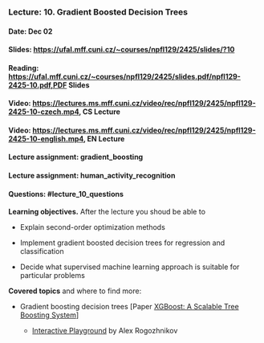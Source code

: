 ### Lecture: 10. Gradient Boosted Decision Trees
#### Date: Dec 02
#### Slides: https://ufal.mff.cuni.cz/~courses/npfl129/2425/slides/?10
#### Reading: https://ufal.mff.cuni.cz/~courses/npfl129/2425/slides.pdf/npfl129-2425-10.pdf,PDF Slides
#### Video: https://lectures.ms.mff.cuni.cz/video/rec/npfl129/2425/npfl129-2425-10-czech.mp4, CS Lecture
#### Video: https://lectures.ms.mff.cuni.cz/video/rec/npfl129/2425/npfl129-2425-10-english.mp4, EN Lecture
#### Lecture assignment: gradient_boosting
#### Lecture assignment: human_activity_recognition
#### Questions: #lecture_10_questions

**Learning objectives.** After the lecture you shoud be able to

- Explain second-order optimization methods

- Implement gradient boosted decision trees for regression and classification

- Decide what supervised machine learning approach is suitable for particular
  problems

**Covered topics** and where to find more:

- Gradient boosting decision trees [Paper [XGBoost: A Scalable Tree Boosting System](https://arxiv.org/abs/1603.02754)]

  - [Interactive Playground](http://arogozhnikov.github.io/2016/07/05/gradient_boosting_playground.html) by Alex Rogozhnikov
